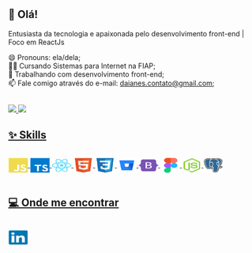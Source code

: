 ## 👋 Olá!

Entusiasta da tecnologia e apaixonada pelo desenvolvimento front-end | Foco em ReactJs

😄 Pronouns: ela/dela;</br>
👩‍💻 Cursando Sistemas para Internet na FIAP;</br>
🔭 Trabalhando com desenvolvimento front-end;</br>
📫 Fale comigo através do e-mail: daianes.contato@gmail.com;</br>

##
<div>
   <a href="https://github.com/daianefernandes">
   <img height="180em" src="https://github-readme-stats.vercel.app/api?username=daianefernandes&show_icons=true&theme=dracula&include_all_commits=true&count_private=true"/>
   <a href="https://github.com/daianefernandes">
   <img height="180em" src="https://github-readme-stats.vercel.app/api/top-langs/?username=daianefernandes&layout=compact&langs_count=16&theme=dracula"/>
</div>

## ✨ Skills

<div style="display: inline_block"><br>
  <img align="center" alt="javascript" height="30" width="40" src="https://raw.githubusercontent.com/devicons/devicon/master/icons/javascript/javascript-plain.svg">
  <img align="center" alt="typescript" height="30" width="40" src="https://raw.githubusercontent.com/devicons/devicon/master/icons/typescript/typescript-plain.svg">
  <img align="center" alt="react" height="30" width="40" src="https://raw.githubusercontent.com/devicons/devicon/master/icons/react/react-original.svg">
  <img align="center" alt="HTML" height="30" width="40" src="https://raw.githubusercontent.com/devicons/devicon/master/icons/html5/html5-original.svg">
  <img align="center" alt="CSS" height="30" width="40" src="https://raw.githubusercontent.com/devicons/devicon/master/icons/css3/css3-original.svg">
  <img align="center" alt="bitbucket" height="30" width="40" src="https://github.com/devicons/devicon/blob/master/icons/bitbucket/bitbucket-original.svg">
  <img align="center" alt="bootstrap" height="30" width="40" src="https://github.com/devicons/devicon/blob/master/icons/bootstrap/bootstrap-plain.svg">
  <img align="center" alt="figma" height="30" width="40" src="https://github.com/devicons/devicon/blob/master/icons/figma/figma-original.svg">
  <img align="center" alt="nodejs" height="30" width="40" src="https://github.com/devicons/devicon/blob/master/icons/nodejs/nodejs-original.svg">
  <img align="center" alt="postgresql" height="30" width="40" src="https://github.com/devicons/devicon/blob/master/icons/postgresql/postgresql-original.svg">
<div><br>
   
## 💻 Onde me encontrar
   
<div style="display: inline_block"><br>
   <a href="https://www.linkedin.com/in/daianefernandes/">
   <img align="center" alt="linkedin" height="30" width="40" src="https://github.com/devicons/devicon/blob/master/icons/linkedin/linkedin-original.svg"
<div>
